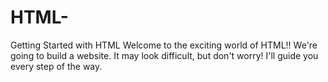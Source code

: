 # HTML-
Getting Started with HTML 
Welcome to the exciting world of HTML!!
We're going to build a website.
It may look difficult, but don't worry! 
I'll guide you every step of the way.
